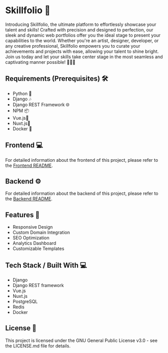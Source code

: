 # Skillfolio 🚀

Introducing Skillfolio, the ultimate platform to effortlessly showcase your talent and skills! Crafted with precision and designed to perfection, our sleek and dynamic web portfolios offer you the ideal stage to present your capabilities to the world. Whether you're an artist, designer, developer, or any creative professional, Skillfolio empowers you to curate your achievements and projects with ease, allowing your talent to shine bright. Join us today and let your skills take center stage in the most seamless and captivating manner possible! 🎨💼✨

## Requirements (Prerequisites) 🛠️

- Python 🐍
- Django 🎶
- Django REST Framework 🌐
- NPM 📦
- Vue.js💚
- Nuxt.js🧩
- Docker 🐳

## Frontend 💻

For detailed information about the frontend of this project, please refer to the [Frontend README](frontend/README.md).

## Backend ⚙️

For detailed information about the backend of this project, please refer to the [Backend README](backend/README.md).

## Features 🌟

- Responsive Design
- Custom Domain Integration
- SEO Optimization
- Analytics Dashboard
- Customizable Templates

## Tech Stack / Built With 💻

- Django
- Django REST framework
- Vue.js
- Nuxt.js
- PostgreSQL
- Redis
- Docker

## License 📝

This project is licensed under the GNU General Public License v3.0 - see the LICENSE.md file for details.
